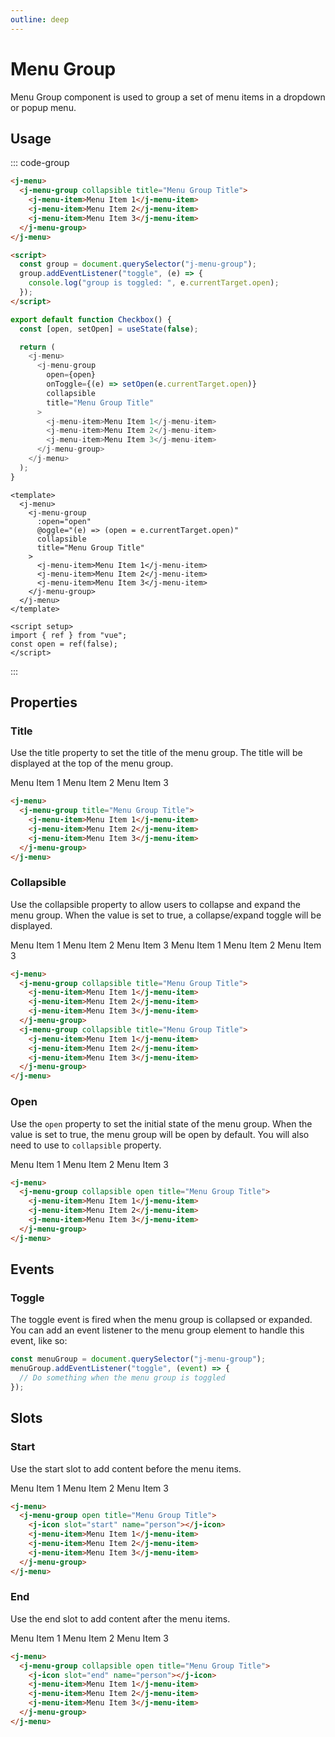 ```yaml
---
outline: deep
---
```


# Menu Group

Menu Group component is used to group a set of menu items in a dropdown or popup menu.

## Usage

::: code-group

```html [html]
<j-menu>
  <j-menu-group collapsible title="Menu Group Title">
    <j-menu-item>Menu Item 1</j-menu-item>
    <j-menu-item>Menu Item 2</j-menu-item>
    <j-menu-item>Menu Item 3</j-menu-item>
  </j-menu-group>
</j-menu>

<script>
  const group = document.querySelector("j-menu-group");
  group.addEventListener("toggle", (e) => {
    console.log("group is toggled: ", e.currentTarget.open);
  });
</script>
```

```js [preact]
export default function Checkbox() {
  const [open, setOpen] = useState(false);

  return (
    <j-menu>
      <j-menu-group
        open={open}
        onToggle={(e) => setOpen(e.currentTarget.open)}
        collapsible
        title="Menu Group Title"
      >
        <j-menu-item>Menu Item 1</j-menu-item>
        <j-menu-item>Menu Item 2</j-menu-item>
        <j-menu-item>Menu Item 3</j-menu-item>
      </j-menu-group>
    </j-menu>
  );
}
```

```vue [vue]
<template>
  <j-menu>
    <j-menu-group
      :open="open"
      @oggle="(e) => (open = e.currentTarget.open)"
      collapsible
      title="Menu Group Title"
    >
      <j-menu-item>Menu Item 1</j-menu-item>
      <j-menu-item>Menu Item 2</j-menu-item>
      <j-menu-item>Menu Item 3</j-menu-item>
    </j-menu-group>
  </j-menu>
</template>

<script setup>
import { ref } from "vue";
const open = ref(false);
</script>
```

:::

## Properties

### Title <Badge type="info" text="string" />

Use the title property to set the title of the menu group. The title will be
displayed at the top of the menu group.

<j-menu>
  <j-menu-group title="Menu Group Title">
    <j-menu-item>Menu Item 1</j-menu-item>
    <j-menu-item>Menu Item 2</j-menu-item>
    <j-menu-item>Menu Item 3</j-menu-item>
  </j-menu-group>
</j-menu>

```html
<j-menu>
  <j-menu-group title="Menu Group Title">
    <j-menu-item>Menu Item 1</j-menu-item>
    <j-menu-item>Menu Item 2</j-menu-item>
    <j-menu-item>Menu Item 3</j-menu-item>
  </j-menu-group>
</j-menu>
```

### Collapsible <Badge type="info" text="boolean" />

Use the collapsible property to allow users to collapse and expand the menu group. When the value is set to true, a collapse/expand toggle will be displayed.

<j-menu>
  <j-menu-group collapsible title="Menu Group Title">
    <j-menu-item>Menu Item 1</j-menu-item>
    <j-menu-item>Menu Item 2</j-menu-item>
    <j-menu-item>Menu Item 3</j-menu-item>
  </j-menu-group>
  <j-menu-group collapsible title="Menu Group Title">
    <j-menu-item>Menu Item 1</j-menu-item>
    <j-menu-item>Menu Item 2</j-menu-item>
    <j-menu-item>Menu Item 3</j-menu-item>
  </j-menu-group>
</j-menu>

```html
<j-menu>
  <j-menu-group collapsible title="Menu Group Title">
    <j-menu-item>Menu Item 1</j-menu-item>
    <j-menu-item>Menu Item 2</j-menu-item>
    <j-menu-item>Menu Item 3</j-menu-item>
  </j-menu-group>
  <j-menu-group collapsible title="Menu Group Title">
    <j-menu-item>Menu Item 1</j-menu-item>
    <j-menu-item>Menu Item 2</j-menu-item>
    <j-menu-item>Menu Item 3</j-menu-item>
  </j-menu-group>
</j-menu>
```

### Open <Badge type="info" text="boolean" />

Use the `open` property to set the initial state of the menu group. When the value
is set to true, the menu group will be open by default. You will also need to use to `collapsible` property.

<j-menu>
  <j-menu-group collapsible open title="Menu Group Title">
    <j-menu-item>Menu Item 1</j-menu-item>
    <j-menu-item>Menu Item 2</j-menu-item>
    <j-menu-item>Menu Item 3</j-menu-item>
  </j-menu-group>
</j-menu>

```html
<j-menu>
  <j-menu-group collapsible open title="Menu Group Title">
    <j-menu-item>Menu Item 1</j-menu-item>
    <j-menu-item>Menu Item 2</j-menu-item>
    <j-menu-item>Menu Item 3</j-menu-item>
  </j-menu-group>
</j-menu>
```

## Events

### Toggle

The toggle event is fired when the menu group is collapsed or expanded. You can add an event listener to the menu group element to handle this event, like so:

```js
const menuGroup = document.querySelector("j-menu-group");
menuGroup.addEventListener("toggle", (event) => {
  // Do something when the menu group is toggled
});
```

## Slots

### Start

Use the start slot to add content before the menu items.

<j-menu>
  <j-menu-group title="Menu Group Title">
    <j-icon slot="start" name="person"></j-icon>
    <j-menu-item>Menu Item 1</j-menu-item>
    <j-menu-item>Menu Item 2</j-menu-item>
    <j-menu-item>Menu Item 3</j-menu-item>
  </j-menu-group>
</j-menu>

```html
<j-menu>
  <j-menu-group open title="Menu Group Title">
    <j-icon slot="start" name="person"></j-icon>
    <j-menu-item>Menu Item 1</j-menu-item>
    <j-menu-item>Menu Item 2</j-menu-item>
    <j-menu-item>Menu Item 3</j-menu-item>
  </j-menu-group>
</j-menu>
```

### End

Use the end slot to add content after the menu items.

<j-menu>
  <j-menu-group  open title="Menu Group Title">
    <j-icon slot="end" name="person"></j-icon>
    <j-menu-item>Menu Item 1</j-menu-item>
    <j-menu-item>Menu Item 2</j-menu-item>
    <j-menu-item>Menu Item 3</j-menu-item>
  </j-menu-group>
</j-menu>

```html
<j-menu>
  <j-menu-group collapsible open title="Menu Group Title">
    <j-icon slot="end" name="person"></j-icon>
    <j-menu-item>Menu Item 1</j-menu-item>
    <j-menu-item>Menu Item 2</j-menu-item>
    <j-menu-item>Menu Item 3</j-menu-item>
  </j-menu-group>
</j-menu>
```
